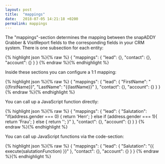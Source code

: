 ```yaml
---
layout: post
title:  "mappings"
date:   2018-07-05 14:21:18 +0200
permalink: mappings
---
```


The "mappings"-section determines the mapping between the snapADDY Grabber & VisitReport fields to the corresponding fields in your CRM system.
There is one subsection for each entity:

{% highlight json %}{% raw %}
{
      "mappings": {
            "lead": {},
            "contact": {},
            "account": {}
        }
}
{% endraw %}{% endhighlight %}

Inside these sections you can configure a 1:1 mapping:

{% highlight json %}{% raw %}
{
      "mappings": {
            "lead": {
                    "FirstName": "{{firstName}}",
                    "LastName": "{{lastName}}"
            },
            "contact": {},
            "account": {}
        }
}
{% endraw %}{% endhighlight %}

You can call up a JavaScript function directly:

{% highlight json %}{% raw %}
{
      "mappings": {
            "lead": {
                    "Salutation": "if(address.gender === 0) { return 'Herr'; } else if (address.gender === 1){ return 'Frau'; } else { return ''; }"
            },
            "contact": {},
            "account": {}
        }
}
{% endraw %}{% endhighlight %}

You can call up JavaScript functions via the code-section:

{% highlight json %}{% raw %}
{
      "mappings": {
            "lead": {
                    "Salutation": "{{ execute(salutationFunction) }}"
            },
            "contact": {},
            "account": {}
        }
}
{% endraw %}{% endhighlight %}
